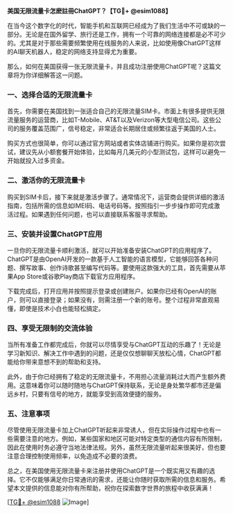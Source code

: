 **美国无限流量卡怎麽註冊ChatGPT？【TG💪+ @esim1088】**

在当今这个数字化的时代，智能手机和互联网已经成为了我们生活中不可或缺的一部分。无论是在国外留学、旅行还是工作，拥有一个可靠的网络连接都是必不可少的。尤其是对于那些需要频繁使用在线服务的人来说，比如使用像ChatGPT这样的AI聊天机器人，稳定的网络支持显得尤为重要。

那么，如何在美国获得一张无限流量卡，并且成功注册使用ChatGPT呢？这篇文章将为你详细解答这一问题。

### 一、选择合适的无限流量卡

首先，你需要在美国找到一张适合自己的无限流量SIM卡。市面上有很多提供无限流量服务的运营商，比如T-Mobile、AT&T以及Verizon等大型电信公司。这些公司的服务覆盖范围广，信号稳定，非常适合长期居住或频繁往返于美国的人士。

购买方式也很简单，你可以通过官方网站或者实体店铺进行购买。如果你是初次尝试，建议先从小额套餐开始体验，比如每月几美元的小型测试包，这样可以避免一开始就投入过多资金。

### 二、激活你的无限流量卡

购买到SIM卡后，接下来就是激活步骤了。通常情况下，运营商会提供详细的激活指南，包括所需的信息如IMEI码、电话号码等。按照指引一步步操作即可完成激活过程。如果遇到任何问题，也可以直接联系客服寻求帮助。

### 三、安装并设置ChatGPT应用

一旦你的无限流量卡顺利激活，就可以开始准备安装ChatGPT的应用程序了。ChatGPT是由OpenAI开发的一款基于人工智能的语言模型，它能够回答各种问题、撰写故事、创作诗歌甚至编写代码等。要使用这款强大的工具，首先需要从苹果App Store或谷歌Play商店下载官方应用程序。

下载完成后，打开应用并按照提示登录或创建账户。如果你已经有OpenAI的账户，则可以直接登录；如果没有，则需注册一个新的账号。整个过程非常直观易懂，即使是技术小白也能轻松搞定。

### 四、享受无限制的交流体验

当所有准备工作都完成后，你就可以尽情享受与ChatGPT互动的乐趣了！无论是学习新知识、解决工作中遇到的问题，还是仅仅想聊聊天放松心情，ChatGPT都能给你带来意想不到的帮助和支持。

此外，由于你已经拥有了稳定的无限流量卡，不用担心流量消耗过大而产生额外费用。这意味着你可以随时随地与ChatGPT保持联系，无论是身处繁华都市还是偏远乡村，只要有信号的地方，就能享受到高效便捷的服务。

### 五、注意事项

尽管使用无限流量卡加上ChatGPT听起来非常诱人，但在实际操作过程中也有一些需要注意的地方。例如，某些国家和地区可能对特定类型的通信内容有所限制，因此在使用时务必遵守当地法律法规。另外，虽然无限流量听起来很美好，但也要注意合理控制使用频率，以免造成不必要的浪费。

总之，在美国使用无限流量卡来注册并使用ChatGPT是一个既实用又有趣的选择。它不仅能够满足你日常通讯的需求，还能让你随时获取所需的信息和服务。希望本文提供的信息能对你有所帮助，祝你在探索数字世界的旅程中收获满满！

[[TG💪+ @esim1088](https://t.me/s/esim1088) ![Image](https://i.postimg.cc/4NQfJmqS/Snipaste-2025-05-13-00-14-12.png)]